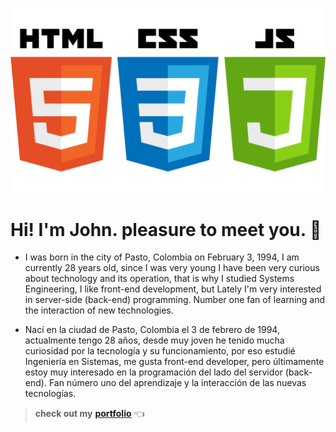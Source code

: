 ![image](HTML5_CSS_JavaScript.png)

# **Hi! I'm John. pleasure to meet you.** 👋

* I was born in the city of Pasto, Colombia on February 3, 1994, I am currently 28 years old, since I was very young I have been very curious about technology and its operation, that is why I studied Systems Engineering, I like front-end development, but Lately I'm very interested in server-side (back-end) programming. Number one fan of learning and the interaction of new technologies.

* Nací en la ciudad de Pasto, Colombia el 3 de febrero de 1994, actualmente tengo 28 años, desde muy joven he tenido mucha curiosidad por la tecnología y su funcionamiento, por eso estudié Ingeniería en Sistemas, me gusta front-end developer, pero últimamente estoy muy interesado en la programación del lado del servidor (back-end). Fan número uno del aprendizaje y la interacción de las nuevas tecnologías.

> **check out my** **[portfolio](https://johntuti.netlify.app)** 👈 